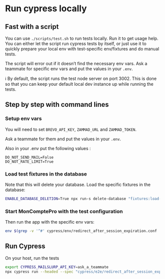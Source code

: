 # Run cypress locally

## Fast with a script

You can use `./scripts/test.sh` to run tests locally. Run it to get usage help. You can either let the script run cypress tests by itself, or just use it to quickly prepare your local env with test-specific env/fixtures and do manual tests.

The script will error out if it doesn’t find the necessary env vars. Ask a teammate for specific env vars and put the values in your `.env`.

:information_source: By default, the script runs the test node server on port 3002. This is done so that you can keep your default local dev instance up while running the tests.

## Step by step with command lines

### Setup env vars

You will need to set `BREVO_API_KEY`, `ZAMMAD_URL` and `ZAMMAD_TOKEN`.

Ask a teammate for them and put the values in your `.env`.

Also in your .env put the following values :

```dotenv
DO_NOT_SEND_MAIL=False
DO_NOT_RATE_LIMIT=True
```

### Load test fixtures in the database

Note that this will delete your database. Load the specific fixtures in the database:

```bash
ENABLE_DATABASE_DELETION=True npx run-s delete-database "fixtures:load-ci cypress/fixtures/redirect_after_session_expiration.sql" "update-organization-info 2000"
```

### Start MonComptePro with the test configuration

Then run the app with the specific env vars:

```bash
env $(grep -v '^#' cypress/env/redirect_after_session_expiration.conf | xargs) npm run dev
```

## Run Cypress

On your host, run the tests

```bash
export CYPRESS_MAILSLURP_API_KEY=ask_a_teammate
npx cypress run --headed --spec "cypress/e2e/redirect_after_session_expiration.cy.js"
```
